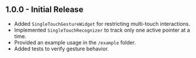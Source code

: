 ## 1.0.0 - Initial Release

- Added `SingleTouchGestureWidget` for restricting multi-touch interactions.
- Implemented `SingleTouchRecognizer` to track only one active pointer at a time.
- Provided an example usage in the `/example` folder.
- Added tests to verify gesture behavior.
